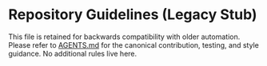 # Repository Guidelines (Legacy Stub)

This file is retained for backwards compatibility with older automation. Please refer to [AGENTS.md](AGENTS.md) for the
canonical contribution, testing, and style guidance. No additional rules live here.
